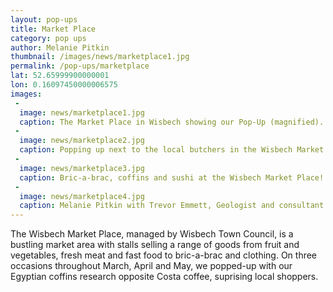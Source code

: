 ```yaml
---
layout: pop-ups
title: Market Place
category: pop ups
author: Melanie Pitkin
thumbnail: /images/news/marketplace1.jpg
permalink: /pop-ups/marketplace
lat: 52.65999900000001
lon: 0.16097450000006575
images:
 -
  image: news/marketplace1.jpg
  caption: The Market Place in Wisbech showing our Pop-Up (magnified).
 -
  image: news/marketplace2.jpg
  caption: Popping up next to the local butchers in the Wisbech Market Place!
 -
  image: news/marketplace3.jpg
  caption: Bric-a-brac, coffins and sushi at the Wisbech Market Place!
 -
  image: news/marketplace4.jpg
  caption: Melanie Pitkin with Trevor Emmett, Geologist and consultant for the Fitzwilliam Museum.
---
```


The Wisbech Market Place, managed by Wisbech Town Council, is a bustling market area with stalls selling a range of goods from fruit and vegetables, fresh meat and fast food to bric-a-brac and clothing. On three occasions throughout March, April and May, we popped-up with our Egyptian coffins research opposite Costa coffee, suprising local shoppers. 

